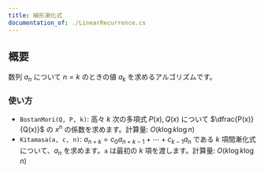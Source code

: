 ```yaml
---
title: 線形漸化式
documentation_of: ./LinearRecurrence.cs
---
```


## 概要

数列 $a_n$ について $n=k$ のときの値 $a_k$ を求めるアルゴリズムです。

### 使い方

- `BostanMori(Q, P, k)`: 高々 $k$ 次の多項式 $P(x), Q(x)$ について $\dfrac{P(x)}{Q(x)}$ の $x^n$ の係数を求めます。計算量: $O(k \log k \log n)$
- `Kitamasa(a, c, n)`: $a_{n+k} = c_0 a_{n+k-1} + \cdots + c_{k-1} a_{n}$ である $k$ 項間漸化式について、$a_n$ を求めます。`a` は最初の $k$ 項を渡します。計算量: $O(k \log k \log n)$